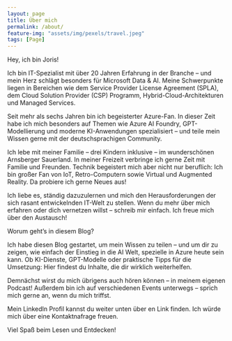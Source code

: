 ```yaml
---
layout: page
title: Über mich
permalink: /about/
feature-img: "assets/img/pexels/travel.jpeg"
tags: [Page]
---
```


Hey, ich bin Joris!

Ich bin IT-Spezialist mit über 20 Jahren Erfahrung in der Branche – und mein Herz schlägt besonders für Microsoft Data & AI. Meine Schwerpunkte liegen in Bereichen wie dem Service Provider License Agreement (SPLA), dem Cloud Solution Provider (CSP) Programm, Hybrid-Cloud-Architekturen und Managed Services.

Seit mehr als sechs Jahren bin ich begeisterter Azure-Fan. In dieser Zeit habe ich mich besonders auf Themen wie Azure AI Foundry, GPT-Modellierung und moderne KI-Anwendungen spezialisiert – und teile mein Wissen gerne mit der deutschsprachigen Community.

Ich lebe mit meiner Familie – drei Kindern inklusive – im wunderschönen Arnsberger Sauerland. In meiner Freizeit verbringe ich gerne Zeit mit Familie und Freunden. Technik begeistert mich aber nicht nur beruflich: Ich bin großer Fan von IoT, Retro-Computern sowie Virtual und Augmented Reality. Da probiere ich gerne Neues aus!

Ich liebe es, ständig dazuzulernen und mich den Herausforderungen der sich rasant entwickelnden IT-Welt zu stellen. Wenn du mehr über mich erfahren oder dich vernetzen willst – schreib mir einfach. Ich freue mich über den Austausch!

Worum geht’s in diesem Blog?

Ich habe diesen Blog gestartet, um mein Wissen zu teilen – und um dir zu zeigen, wie einfach der Einstieg in die AI Welt, spezielle in Azure heute sein kann. Ob KI-Dienste, GPT-Modelle oder praktische Tipps für die Umsetzung: Hier findest du Inhalte, die dir wirklich weiterhelfen.

Demnächst wirst du mich übrigens auch hören können – in meinem eigenen Podcast! Außerdem bin ich auf verschiedenen Events unterwegs – sprich mich gerne an, wenn du mich triffst.

Mein  LinkedIn Profil kannst du weiter unten über en Link finden. Ich würde mich über eine Kontaktnafrage freuen.

Viel Spaß beim Lesen und Entdecken!
 
